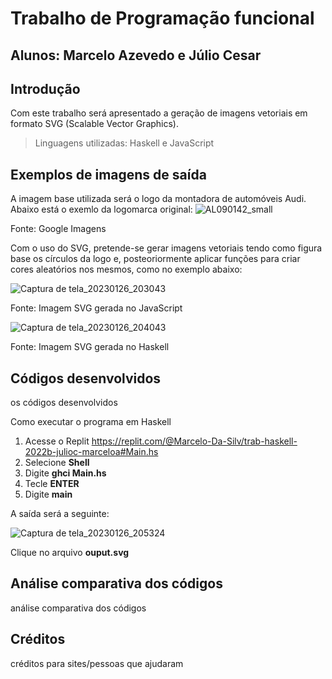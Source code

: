 # Trabalho de Programação funcional
## Alunos: Marcelo Azevedo e Júlio Cesar

## Introdução
Com este trabalho será apresentado a geração de imagens vetoriais em formato SVG (Scalable Vector Graphics). 
> Linguagens utilizadas: Haskell e JavaScript

## Exemplos de imagens de saída
A imagem base utilizada será o logo da montadora de automóveis Audi. Abaixo está o exemlo da logomarca original: 
![AL090142_small](https://user-images.githubusercontent.com/42869269/214034282-010f4cb2-e459-4bf8-a277-00738618cf5f.jpg)

Fonte: Google Imagens

Com o uso do SVG, pretende-se gerar imagens vetoriais tendo como figura base os círculos da logo e, posteoriormente aplicar funções para criar cores aleatórios nos mesmos, como no exemplo abaixo:

![Captura de tela_20230126_203043](https://user-images.githubusercontent.com/42869269/214973790-d073886c-00db-4bca-89a0-175c6e5bbbea.png)



Fonte: Imagem SVG gerada no JavaScript


![Captura de tela_20230126_204043](https://user-images.githubusercontent.com/42869269/214974922-91892ddf-a440-4b29-b981-dcace8d10f59.png)


Fonte: Imagem SVG gerada no Haskell


## Códigos desenvolvidos
os códigos desenvolvidos

Como executar o programa em Haskell
1. Acesse o Replit 
    https://replit.com/@Marcelo-Da-Silv/trab-haskell-2022b-julioc-marceloa#Main.hs
2. Selecione **Shell**
3. Digite **ghci Main.hs**
4. Tecle **ENTER**
5. Digite **main**

A saída será a seguinte:

![Captura de tela_20230126_205324](https://user-images.githubusercontent.com/42869269/214976415-5af26043-3426-4a2e-867f-e9c3fd4cc288.png)

Clique no arquivo **ouput.svg**


## Análise comparativa dos códigos
análise comparativa dos códigos

## Créditos 
créditos para sites/pessoas que ajudaram
